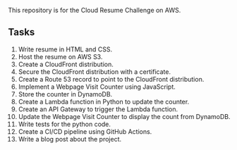 This repository is for the Cloud Resume Challenge on AWS.

## Tasks

1. Write resume in HTML and CSS.
2. Host the resume on AWS S3.
3. Create a CloudFront distribution.
4. Secure the CloudFront distribution with a certificate.
5. Create a Route 53 record to point to the CloudFront distribution.
6. Implement a Webpage Visit Counter using JavaScript.
7. Store the counter in DynamoDB.
8. Create a Lambda function in Python to update the counter.
9. Create an API Gateway to trigger the Lambda function.
10. Update the Webpage Visit Counter to display the count from DynamoDB.
11. Write tests for the python code.
12. Create a CI/CD pipeline using GitHub Actions.
13. Write a blog post about the project.





